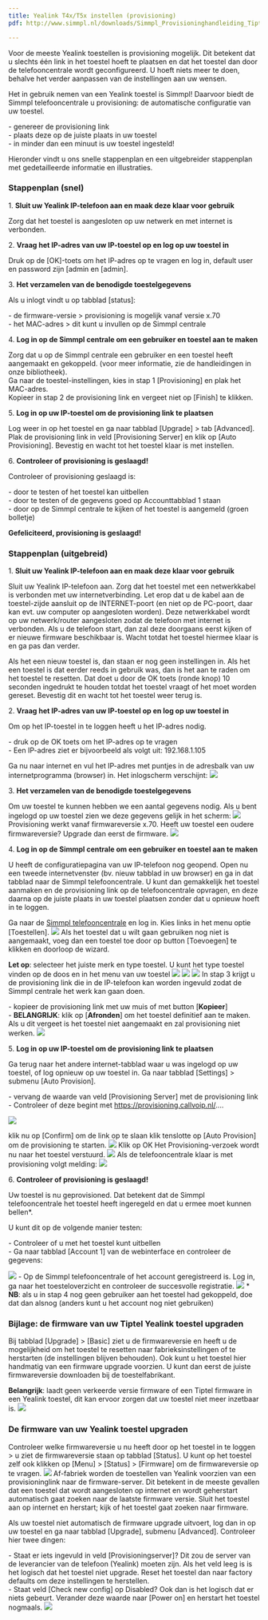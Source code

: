 ```yaml
---
title: Yealink T4x/T5x instellen (provisioning)
pdf: http://www.simmpl.nl/downloads/Simmpl_Provisioninghandleiding_Tiptel_Yealink.pdf

---
```

Voor de meeste Yealink toestellen is provisioning mogelijk. Dit betekent dat u slechts één link in het toestel hoeft te plaatsen en dat het toestel dan door de telefooncentrale wordt geconfigureerd. U hoeft niets meer te doen, behalve het verder aanpassen van de instellingen aan uw wensen.

Het in gebruik nemen van een Yealink toestel is Simmpl! Daarvoor biedt de Simmpl telefooncentrale u provisioning: de automatische configuratie van uw toestel.

\- genereer de provisioning link   
\- plaats deze op de juiste plaats in uw toestel   
\- in minder dan een minuut is uw toestel ingesteld!

Hieronder vindt u ons snelle stappenplan en een uitgebreider stappenplan met gedetailleerde informatie en illustraties.

<h3>Stappenplan (snel)</h3>

1\. **Sluit uw Yealink IP-telefoon aan en maak deze klaar voor gebruik**

Zorg dat het toestel is aangesloten op uw netwerk en met internet is verbonden.

2\. **Vraag het IP-adres van uw IP-toestel op en log op uw toestel in**

Druk op de \[OK\]-toets om het IP-adres op te vragen en log in, default user en password zijn \[admin en \[admin\].

3\. **Het verzamelen van de benodigde toestelgegevens**

Als u inlogt vindt u op tabblad \[status\]:

\- de firmware-versie > provisioning is mogelijk vanaf versie x.70   
\- het MAC-adres > dit kunt u invullen op de Simmpl centrale

4\. **Log in op de Simmpl centrale om een gebruiker en toestel aan te maken**

Zorg dat u op de Simmpl centrale een gebruiker en een toestel heeft aangemaakt en gekoppeld. (voor meer informatie, zie de handleidingen in onze bibliotheek).   
Ga naar de toestel-instellingen, kies in stap 1 \[Provisioning\] en plak het MAC-adres.   
Kopieer in stap 2 de provisioning link en vergeet niet op \[Finish\] te klikken.

5\. **Log in op uw IP-toestel om de provisioning link te plaatsen**

Log weer in op het toestel en ga naar tabblad \[Upgrade\] > tab \[Advanced\].   
Plak de provisioning link in veld \[Provisioning Server\] en klik op \[Auto Provisioning\]. Bevestig en wacht tot het toestel klaar is met instellen.

6\. **Controleer of provisioning is geslaagd!**

Controleer of provisioning geslaagd is:

\- door te testen of het toestel kan uitbellen   
\- door te testen of de gegevens goed op Accounttabblad 1 staan   
\- door op de Simmpl centrale te kijken of het toestel is aangemeld (groen bolletje)

**Gefeliciteerd, provisioning is geslaagd!**

<h3>Stappenplan (uitgebreid)</h3>

1\. **Sluit uw Yealink IP-telefoon aan en maak deze klaar voor gebruik**

Sluit uw Yealink IP-telefoon aan. Zorg dat het toestel met een netwerkkabel is verbonden met uw internetverbinding. Let erop dat u de kabel aan de toestel-zijde aansluit op de INTERNET-poort (en niet op de PC-poort, daar kan evt. uw computer op aangesloten worden). Deze netwerkkabel wordt op uw netwerk/router aangesloten zodat de telefoon met internet is verbonden. Als u de telefoon start, dan zal deze doorgaans eerst kijken of er nieuwe firmware beschikbaar is. Wacht totdat het toestel hiermee klaar is en ga pas dan verder.

Als het een nieuw toestel is, dan staan er nog geen instellingen in. Als het een toestel is dat eerder reeds in gebruik was, dan is het aan te raden om het toestel te resetten. Dat doet u door de OK toets (ronde knop) 10 seconden ingedrukt te houden totdat het toestel vraagt of het moet worden gereset. Bevestig dit en wacht tot het toestel weer terug is.

2\. **Vraag het IP-adres van uw IP-toestel op en log op uw toestel in**

Om op het IP-toestel in te loggen heeft u het IP-adres nodig.

\- druk op de OK toets om het IP-adres op te vragen  
\- Een IP-adres ziet er bijvoorbeeld als volgt uit: 192.168.1.105

Ga nu naar internet en vul het IP-adres met puntjes in de adresbalk van uw internetprogramma (browser) in. Het inlogscherm verschijnt: ![](https://res.cloudinary.com/callvoip/image/upload/v1565083035/yealink-provisioning-1_jo6zdb.png)

3\. **Het verzamelen van de benodigde toestelgegevens**

Om uw toestel te kunnen hebben we een aantal gegevens nodig. Als u bent ingelogd op uw toestel zien we deze gegevens gelijk in het scherm: ![](https://res.cloudinary.com/callvoip/image/upload/v1565083097/yealink-provisioning-2_dyhrj5.png)
Provisioning werkt vanaf firmwareversie x.70. Heeft uw toestel een oudere firmwareversie? Upgrade dan eerst de firmware.
![](https://res.cloudinary.com/callvoip/image/upload/v1565083161/yealink-provisioning-3_zzzv7z.png)

4\. **Log in op de Simmpl centrale om een gebruiker en toestel aan te maken**

U heeft de configuratiepagina van uw IP-telefoon nog geopend. Open nu een tweede internetvenster (bv. nieuw tabblad in uw browser) en ga in dat tabblad naar de Simmpl telefooncentrale. U kunt dan gemakkelijk het toestel aanmaken en de provisioning link op de telefooncentrale opvragen, en deze daarna op de juiste plaats in uw toestel plaatsen zonder dat u opnieuw hoeft in te loggen.

Ga naar de <a href="https://panel.callvoip.nl/login/panel" target="_blank">Simmpl telefooncentrale</a> en log in. Kies links in het menu optie \[Toestellen\]. ![](https://res.cloudinary.com/callvoip/image/upload/v1565083314/yealink-provisioning-4_cw9ojl.png)
Als het toestel dat u wilt gaan gebruiken nog niet is aangemaakt, voeg dan een toestel toe door op button \[Toevoegen\] te klikken en doorloop de wizard.

**Let op**: selecteer het juiste merk en type toestel. U kunt het type toestel vinden op de doos en in het menu van uw toestel
![](https://res.cloudinary.com/callvoip/image/upload/v1565083732/yealink-provisioning-5_uery2l.png)
![](https://res.cloudinary.com/callvoip/image/upload/v1565083789/yealink-provisioning-6_np4gfy.png)
![](https://res.cloudinary.com/callvoip/image/upload/v1565083831/yealink-provisioning-7_z2yzlm.png)
In stap 3 krijgt u de provisioning link die in de IP-telefoon kan worden ingevuld zodat de Simmpl centrale het werk kan gaan doen.

\- kopieer de provisioning link met uw muis of met button \[**Kopieer**\]  
\- **BELANGRIJK**: klik op \[**Afronden**\] om het toestel definitief aan te maken. Als u dit vergeet is het toestel niet aangemaakt en zal provisioning niet werken.
![](https://res.cloudinary.com/callvoip/image/upload/v1565083927/yealink-provisioning-8_ta5ud4.png)

5\. **Log in op uw IP-toestel om de provisioning link te plaatsen**

Ga terug naar het andere internet-tabblad waar u was ingelogd op uw toestel, of log opnieuw op uw toestel in. Ga naar tabblad \[Settings\] > submenu \[Auto Provision\].

\- vervang de waarde van veld \[Provisioning Server\] met de provisioning link   
\- Controleer of deze begint met https://provisioning.callvoip.nl/....

![](https://res.cloudinary.com/callvoip/image/upload/v1565084058/yealink-provisioning-9_mhvp39.png)


klik nu op \[Confirm\] om de link op te slaan
klik tenslotte op \[Auto Provision\] om de provisioning te starten.
![](https://res.cloudinary.com/callvoip/image/upload/v1565084128/yealink-provisioning-10_s3cidy.png)
Klik op OK
Het Provisioning-verzoek wordt nu naar het toestel verstuurd.
![](https://res.cloudinary.com/callvoip/image/upload/v1565084192/yealink-provisioning-11_lk261b.png)
Als de telefooncentrale klaar is met provisioning volgt melding:
![](https://res.cloudinary.com/callvoip/image/upload/v1565084243/yealink-provisioning-12_g2z8aq.png)

6\. **Controleer of provisioning is geslaagd!**

Uw toestel is nu geprovisioned. Dat betekent dat de Simmpl telefooncentrale het toestel heeft ingeregeld en dat u ermee moet kunnen bellen*.   
  
U kunt dit op de volgende manier testen:

\- Controleer of u met het toestel kunt uitbellen   
\- Ga naar tabblad \[Account 1\] van de webinterface en controleer de gegevens:

![](https://res.cloudinary.com/callvoip/image/upload/v1565084337/yealink-provisioning-13_wgivj9.png)
\- Op de Simmpl telefooncentrale of het account geregistreerd is.
Log in, ga naar het toesteloverzicht en controleer de succesvolle registratie.
![](https://res.cloudinary.com/callvoip/image/upload/v1565084404/yealink-provisioning-14_qynrdk.png)
\* **NB**: als u in stap 4 nog geen gebruiker aan het toestel had gekoppeld, doe dat dan alsnog (anders kunt u het account nog niet gebruiken)

<h3>Bijlage: de firmware van uw Tiptel Yealink toestel upgraden</h3>

Bij tabblad \[Upgrade\] > \[Basic\] ziet u de firmwareversie en heeft u de mogelijkheid om het toestel te resetten naar fabrieksinstellingen of te herstarten (de instellingen blijven behouden). Ook kunt u het toestel hier handmatig van een firmware upgrade voorzien. U kunt dan eerst de juiste firmwareversie downloaden bij de toestelfabrikant.

**Belangrijk**: laadt geen verkeerde versie firmware of een Tiptel firmware in een Yealink toestel, dit kan ervoor zorgen dat uw toestel niet meer inzetbaar is.
![](https://res.cloudinary.com/callvoip/image/upload/v1565084545/yealink-provisioning-15_up0loh.png)

<h3>De firmware van uw Yealink toestel upgraden</h3>

Controleer welke firmwareversie u nu heeft door op het toestel in te loggen > u ziet de firmwareversie staan op tabblad \[Status\]. U kunt op het toestel zelf ook klikken op \[Menu\] > \[Status\] > \[Firmware\] om de firmwareversie op te vragen.
![](https://res.cloudinary.com/callvoip/image/upload/v1565084681/yealink-provisioning-16_ug20sl.png) Af-fabriek worden de toestellen van Yealink voorzien van een provisioninglink naar de firmware-server. Dit betekent in de meeste gevallen dat een toestel dat wordt aangesloten op internet en wordt geherstart automatisch gaat zoeken naar de laatste firmware versie. Sluit het toestel aan op internet en herstart; kijk of het toestel gaat zoeken naar firmware.

Als uw toestel niet automatisch de firmware upgrade uitvoert, log dan in op uw toestel en ga naar tabblad \[Upgrade\], submenu \[Advanced\]. Controleer hier twee dingen:

\- Staat er iets ingevuld in veld \[Provisioningserver\]? Dit zou de server van de leverancier van de telefoon (Yealink) moeten zijn. Als het veld leeg is is het logisch dat het toestel niet upgrade. Reset het toestel dan naar factory defaults om deze instellingen te herstellen.   
\- Staat veld \[Check new config\] op Disabled? Ook dan is het logisch dat er niets gebeurt. Verander deze waarde naar \[Power on\] en herstart het toestel nogmaals. ![](https://res.cloudinary.com/callvoip/image/upload/v1565085253/yealink-provisioning-17_z6yyv8.png)